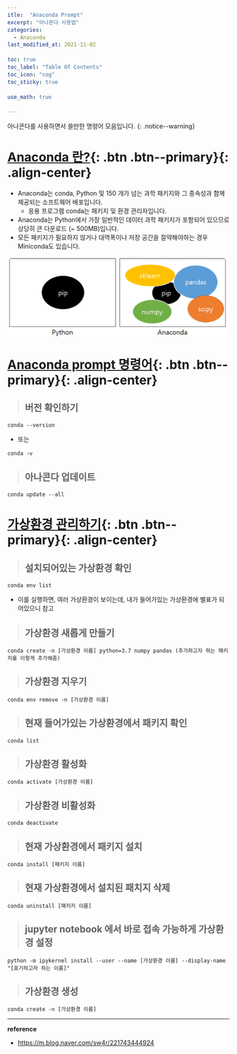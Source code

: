 ```yaml
---
itle:  "Anaconda Prompt"
excerpt: "아나콘다 사용법"
categories:
  - Anaconda
last_modified_at: 2021-11-02

toc: true
toc_label: "Table Of Contents"
toc_icon: "cog"
toc_sticky: true

use_math: true

---
```


 아나콘다를 사용하면서 쓸만한 명령어 모음입니다.
{: .notice--warning}

# [Anaconda 란?](#link){: .btn .btn--primary}{: .align-center}

- Anaconda는 conda, Python 및 150 개가 넘는 과학 패키지와 그 종속성과 함께 제공되는 소프트웨어 배포입니다. 
  - 응용 프로그램 conda는 패키지 및 환경 관리자입니다. 
- Anaconda는 Python에서 가장 일반적인 데이터 과학 패키지가 포함되어 있으므로 상당히 큰 다운로드 (~ 500MB)입니다. 
- 모든 패키지가 필요하지 않거나 대역폭이나 저장 공간을 절약해야하는 경우 Miniconda도 있습니다. 

![png](/assets/images/Program/2_1.png)

# [Anaconda prompt 명령어](#link){: .btn .btn--primary}{: .align-center}

> ## **버전 확인하기**

```
conda --version
```

- 또는

```
conda -v
```

> ## 아나콘다 업데이트

```
conda update --all
```

# [가상환경 관리하기](#link){: .btn .btn--primary}{: .align-center}

> ## 설치되어있는 가상환경 확인

```
conda env list
```

- 이를 실행하면, 여러 가상환경이 보이는데, 내가 들어가있는 가상환경에 별표가 되어있으니 참고

> ## 가상환경 새롭게 만들기

```
conda create -n [가상환경 이름] python=3.7 numpy pandas (추가하고자 하는 패키지를 이렇게 추가해줌)
```

> ## 가상환경 지우기

```
conda env remove -n [가상환경 이름] 
```

> ## 현재 들어가있는 가상환경에서 패키지 확인

```
conda list
```

> ## 가상환경 활성화

```
conda activate [가상환경 이름]
```

> ## 가상환경 비활성화

```
conda deactivate
```

> ## 현재 가상환경에서 패키지 설치

```
conda install [패키지 이름]
```

> ## 현재 가상환경에서 설치된 패치지 삭제

```
conda uninstall [패지키 이름]
```

> ## jupyter notebook 에서 바로 접속 가능하게 가상환경 설정

```
python -m ipykernel install --user --name [가상환경 이름] --display-name "[표기하고자 하는 이름]"
```

> ## 가상환경 생성

```
conda create -n [가상환경 이름]
```

---

**reference**

- <https://m.blog.naver.com/sw4r/221743444924>

